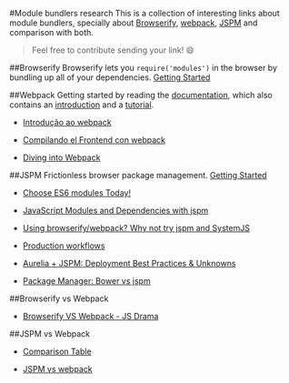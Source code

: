 #Module bundlers research
This is a collection of interesting links about module bundlers, specially about [Browserify](http://browserify.org/), [webpack](http://webpack.github.io), [JSPM](http://jspm.io/) and comparison with both.

> Feel free to contribute sending your link! :smile:

##Browserify
Browserify lets you ` require('modules') ` in the browser by bundling up all of your dependencies. [Getting Started](https://github.com/substack/node-browserify#getting-started)

##Webpack
Getting started by reading the [documentation](http://webpack.github.io/docs/), which also contains an [introduction](http://webpack.github.io/docs/what-is-webpack.html) and a [tutorial](http://webpack.github.io/docs/tutorials/getting-started/).

- [Introdução ao webpack](http://tableless.com.br/introducao-ao-webpack/)

- [Compilando el Frontend con webpack](https://medium.com/@sergiodxa/compilando-el-frontend-con-webpack-d251f7a632ec)

- [Diving into Webpack](https://web-design-weekly.com/2014/09/24/diving-webpack/)

##JSPM
Frictionless browser package management. [Getting Started](https://github.com/jspm/jspm-cli/blob/master/docs/getting-started.md)

- [Choose ES6 modules Today!](http://developer.telerik.com/featured/choose-es6-modules-today/)

- [JavaScript Modules and Dependencies with jspm](http://javascriptplayground.com/blog/2014/11/js-modules-jspm-systemjs/)

- [Using browserify/webpack? Why not try jspm and SystemJS](http://nervosax.com/2015/08/05/why-not-try-jspm-and-systemjs/)

- [Production workflows](https://github.com/jspm/jspm-cli/blob/master/docs/production-workflows.md)

- [Aurelia + JSPM: Deployment Best Practices & Unknowns](http://ilikekillnerds.com/2015/09/aurelia-jspm-deployment-best-practices-unknowns/)

- [Package Manager: Bower vs jspm](http://stackoverflow.com/questions/25416813/package-manager-bower-vs-jspm)

##Browserify vs Webpack
- [Browserify VS Webpack - JS Drama](http://blog.namangoel.com/browserify-vs-webpack-js-drama)

##JSPM vs Webpack

- [Comparison Table](https://webpack.github.io/docs/comparison.html)

- [JSPM vs webpack](http://ilikekillnerds.com/2015/07/jspm-vs-webpack/)
